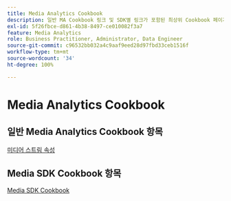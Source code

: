 ```yaml
---
title: Media Analytics Cookbook
description: 일반 MA Cookbook 링크 및 SDK별 링크가 포함된 최상위 Cookbook 페이지입니다.
exl-id: 5f26fbce-d861-4b38-8497-ce010082f3a7
feature: Media Analytics
role: Business Practitioner, Administrator, Data Engineer
source-git-commit: c96532bb032a4c9aaf9eed28d97fbd33ceb1516f
workflow-type: tm+mt
source-wordcount: '34'
ht-degree: 100%

---
```


# Media Analytics Cookbook

## 일반 Media Analytics Cookbook 항목

[미디어 스트림 속성](/help/media-analytics-cookbook/media-dimensions.md)

## Media SDK Cookbook 항목

[Media SDK Cookbook](/help/sdk-implement/cookbook/sdk-cookbook-overview.md)

